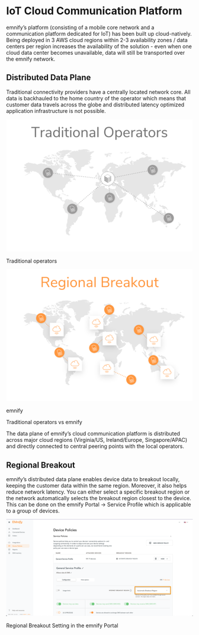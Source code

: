 # IoT Cloud Communication Platform

emnify’s platform (consisting of a mobile core network and a communication platform dedicated for IoT) has been built up cloud-natively.
Being deployed in 3 AWS cloud regions within 2-3 availability zones / data centers per region increases the availability of the solution - even when one cloud data center becomes unavailable, data will still be transported over the emnify network.

## Distributed Data Plane

Traditional connectivity providers have a centrally located network core. All data is backhauled to the home country of the operator which means that customer data travels across the globe and distributed latency optimized application infrastructure is not possible.

![200](assets/traditional_operators.png)

Traditional operators

![200](assets/emnify_distributed_plane.png)

emnify

Traditional operators vs emnify

The data plane of emnify’s cloud communication platform is distributed across major cloud regions (Virginia/US, Ireland/Europe, Singapore/APAC) and directly connected to central peering points with the local operators.

## Regional Breakout

emnify’s distributed data plane enables device data to breakout locally, keeping the customer data within the same region. Moreover, it also helps reduce network latency. You can either select a specific breakout region or the network automatically selects the breakout region closest to the device. This can be done on the emnify Portal → Service Profile which is applicable to a group of devices.

![regional](assets/regional.png)

Regional Breakout Setting in the emnify Portal
